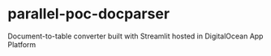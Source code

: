 # parallel-poc-docparser
Document-to-table converter built with Streamlit hosted in DigitalOcean App Platform
